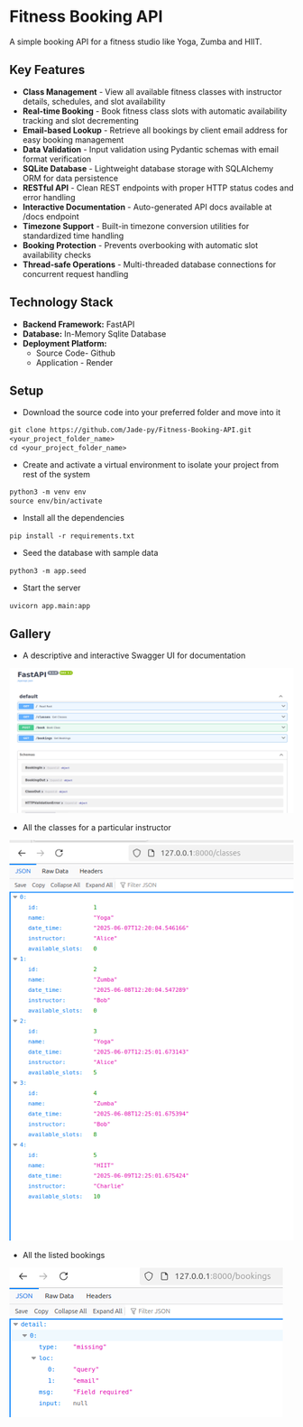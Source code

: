 # Fitness Booking API
A simple booking API for a fitness studio like Yoga, Zumba and HIIT.

## Key Features
- **Class Management** - View all available fitness classes with instructor details, schedules, and slot availability
- **Real-time Booking** - Book fitness class slots with automatic availability tracking and slot decrementing
- **Email-based Lookup** - Retrieve all bookings by client email address for easy booking management
- **Data Validation** - Input validation using Pydantic schemas with email format verification
- **SQLite Database** - Lightweight database storage with SQLAlchemy ORM for data persistence
- **RESTful API** - Clean REST endpoints with proper HTTP status codes and error handling
- **Interactive Documentation** - Auto-generated API docs available at /docs endpoint
- **Timezone Support** - Built-in timezone conversion utilities for standardized time handling
- **Booking Protection** - Prevents overbooking with automatic slot availability checks
- **Thread-safe Operations** - Multi-threaded database connections for concurrent request handling

## Technology Stack
- **Backend Framework:** FastAPI 
- **Database:** In-Memory Sqlite Database
- **Deployment Platform:** 
  - Source Code- Github 
  - Application - Render

## Setup
- Download the source code into your preferred folder and move into it
```
git clone https://github.com/Jade-py/Fitness-Booking-API.git <your_project_folder_name>
cd <your_project_folder_name> 
```

- Create and activate a virtual environment to isolate your project from rest of the system
```
python3 -m venv env
source env/bin/activate
```

- Install all the dependencies

`pip install -r requirements.txt`

- Seed the database with sample data

`python3 -m app.seed`

- Start the server

`uvicorn app.main:app`

## Gallery

- A descriptive and interactive Swagger UI for documentation

![img.png](assets/img.png)

- All the classes for a particular instructor

![img_1.png](assets/img_1.png)

- All the listed bookings

![img_2.png](assets/img_2.png)
